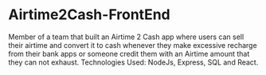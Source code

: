 # Airtime2Cash-FrontEnd
Member of a team that built an Airtime 2 Cash app where users can sell their airtime and convert it to cash whenever they make excessive recharge from their bank apps or someone credit them with an Airtime amount that they can not exhaust. Technologies Used: NodeJs, Express, SQL  and React.

